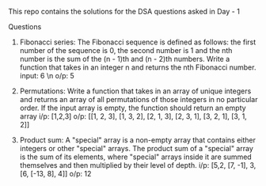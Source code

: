 This repo contains the solutions for the DSA questions asked in Day - 1

Questions
1. Fibonacci series:
    The Fibonacci sequence is defined as follows: the first number of the sequence is 0, the
second number is 1 and the nth number is the sum of the (n - 1)th and (n - 2)th numbers. Write a
function that takes in an integer n and returns the nth Fibonacci number.
input: 6 \n
o/p: 5

2. Permutations:
    Write a function that takes in an array of unique integers and returns an
 array of all permutations of those integers in no particular order.
If the input array is empty, the function should return an empty array
i/p: [1,2,3]
o/p: [[1, 2, 3], [1, 3, 2], [2, 1, 3], [2, 3, 1], [3, 2, 1], [3, 1, 2]]

3. Product sum:
     A "special" array is a non-empty array that contains either integers or other
 "special" arrays. The product sum of a "special" array is the sum of its
 elements, where "special" arrays inside it are summed themselves and then
 multiplied by their level of depth.
 i/p: [5,2, [7, -1], 3, [6, [-13, 8], 4]]
 o/p: 12